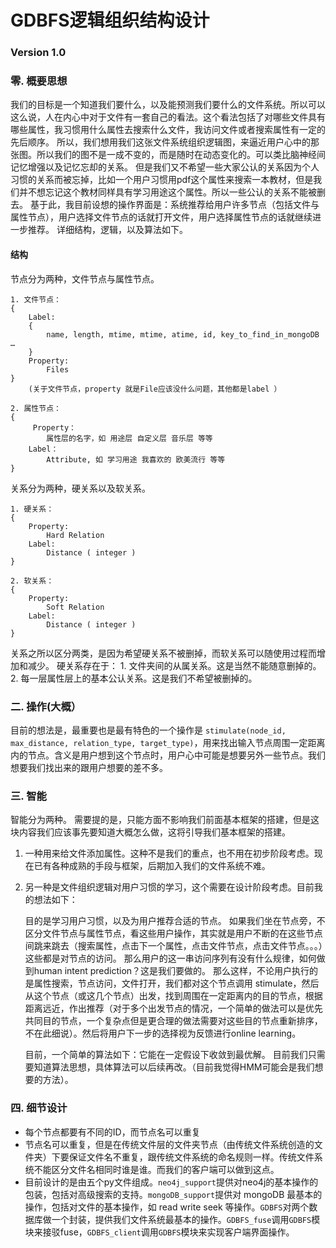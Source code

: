 # GDBFS逻辑组织结构设计   
### Version  1.0


### 零. 概要思想

我们的目标是一个知道我们要什么，以及能预测我们要什么的文件系统。所以可以这么说，人在内心中对于文件有一套自己的看法。这个看法包括了对哪些文件具有哪些属性，我习惯用什么属性去搜索什么文件，我访问文件或者搜索属性有一定的先后顺序。
	所以，我们想用我们这张文件系统组织逻辑图，来逼近用户心中的那张图。所以我们的图不是一成不变的，而是随时在动态变化的。可以类比脑神经间记忆增强以及记忆忘却的关系。
	但是我们又不希望一些大家公认的关系因为个人习惯的关系而被忘掉，比如一个用户习惯用pdf这个属性来搜索一本教材，但是我们并不想忘记这个教材同样具有学习用途这个属性。所以一些公认的关系不能被删去。
	基于此，我目前设想的操作界面是：系统推荐给用户许多节点（包括文件与属性节点），用户选择文件节点的话就打开文件，用户选择属性节点的话就继续进一步推荐。
	详细结构，逻辑，以及算法如下。


#### 结构

节点分为两种，文件节点与属性节点。

	1. 文件节点：
	{ 
		Label: 
		{
			name, length, mtime, mtime, atime, id, key_to_find_in_mongoDB …
		}
		Property:
			Files
	}
		(关于文件节点，property 就是File应该没什么问题，其他都是label ）

	2. 属性节点：
	{
		 Property：
			属性层的名字，如 用途层 自定义层 音乐层 等等
		Label：
			Attribute, 如 学习用途 我喜欢的 欧美流行 等等
	}






关系分为两种，硬关系以及软关系。
		
	1. 硬关系：
	{
		Property:
			Hard Relation
		Label:
			Distance ( integer )
	}

	2. 软关系：
	{
		Property:
			Soft Relation
		Label:
			Distance ( integer )
	}

关系之所以区分两类，是因为希望硬关系不被删掉，而软关系可以随使用过程而增加和减少。
	硬关系存在于：
		1. 文件夹间的从属关系。这是当然不能随意删掉的。
		2. 每一层属性层上的基本公认关系。这是我们不希望被删掉的。


### 二. 操作(大概）
	
目前的想法是，最重要也是最有特色的一个操作是 `stimulate(node_id, max_distance, relation_type, target_type)`，用来找出输入节点周围一定距离内的节点。含义是用户想到这个节点时，用户心中可能是想要另外一些节点。我们想要我们找出来的跟用户想要的差不多。  



### 三. 智能
	
智能分为两种。
	需要提的是，只能方面不影响我们前面基本框架的搭建，但是这块内容我们应该事先要知道大概怎么做，这将引导我们基本框架的搭建。
1. 一种用来给文件添加属性。这种不是我们的重点，也不用在初步阶段考虑。现在已有各种成熟的手段与框架，后期加入我们的文件系统不难。
	
2. 另一种是文件组织逻辑对用户习惯的学习，这个需要在设计阶段考虑。目前我的想法如下：
	
	目的是学习用户习惯，以及为用户推荐合适的节点。
	如果我们坐在节点旁，不区分文件节点与属性节点，看这些用户操作，其实就是用户不断的在这些节点间跳来跳去（搜索属性，点击下一个属性，点击文件节点，点击文件节点。。。）这些都是对节点的访问。
	那么用户的这一串访问序列有没有什么规律，如何做到human intent prediction？这是我们要做的。
	那么这样，不论用户执行的是属性搜索，节点访问，文件打开，我们都对这个节点调用 stimulate，然后从这个节点（或这几个节点）出发，找到周围在一定距离内的目的节点，根据距离远近，作出推荐（对于多个出发节点的情况，一个简单的做法可以是优先共同目的节点，一个复杂点但是更合理的做法需要对这些目的节点重新排序，不在此细说）。然后将用户下一步的选择视为反馈进行online learning。

	目前，一个简单的算法如下：它能在一定假设下收敛到最优解。
	目前我们只需要知道算法思想，具体算法可以后续再改。（目前我觉得HMM可能会是我们想要的方法）。
		

### 四. 细节设计


* 每个节点都要有不同的ID，而节点名可以重复
* 节点名可以重复，但是在传统文件层的文件夹节点（由传统文件系统创造的文件夹）下要保证文件名不重复，跟传统文件系统的命名规则一样。传统文件系统不能区分文件名相同时谁是谁。而我们的客户端可以做到这点。
* 目前设计的是由五个py文件组成。`neo4j_support`提供对neo4j的基本操作的包装，包括对高级搜索的支持。`mongoDB_support`提供对 mongoDB 最基本的操作，包括对文件的基本操作，如 read write seek 等操作。`GDBFS`对两个数据库做一个封装，提供我们文件系统最基本的操作。`GDBFS_fuse`调用`GDBFS`模块来接驳fuse，`GDBFS_client`调用`GDBFS`模块来实现客户端界面操作。

